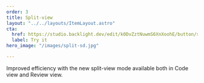 ```yaml
---
order: 3
title: Split-view
layout: "../../layouts/ItemLayout.astro"
cta:
  href: https://studio.backlight.dev/edit/k0DvZztNuwmS6XnXoohE/button/src/button.ts?p=stories
  label: Try it
hero_image: "/images/split-sd.jpg"

---
```

Improved efficiency with the new split-view mode available both in Code view and Review view.